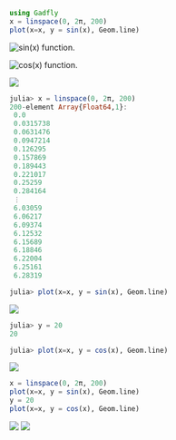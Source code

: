 


````julia
using Gadfly
x = linspace(0, 2π, 200)
plot(x=x, y = sin(x), Geom.line)
````


![sin(x) function.](figures/gadfly_formats_test_sin_fun_1.js.svg)



![cos(x) function.](figures/gadfly_formats_test_2_1.js.svg)



![](figures/gadfly_formats_test_cos2_fun_1.js.svg)



````julia
julia> x = linspace(0, 2π, 200)
200-element Array{Float64,1}:
 0.0      
 0.0315738
 0.0631476
 0.0947214
 0.126295 
 0.157869 
 0.189443 
 0.221017 
 0.25259  
 0.284164 
 ⋮        
 6.03059  
 6.06217  
 6.09374  
 6.12532  
 6.15689  
 6.18846  
 6.22004  
 6.25161  
 6.28319  

julia> plot(x=x, y = sin(x), Geom.line)

````


![](figures/gadfly_formats_test_4_1.js.svg)


````julia
julia> y = 20
20

julia> plot(x=x, y = cos(x), Geom.line)

````


![](figures/gadfly_formats_test_4_2.js.svg)




````julia
x = linspace(0, 2π, 200)
plot(x=x, y = sin(x), Geom.line)
y = 20
plot(x=x, y = cos(x), Geom.line)
````


![](figures/gadfly_formats_test_5_1.js.svg)
![](figures/gadfly_formats_test_5_2.js.svg)


